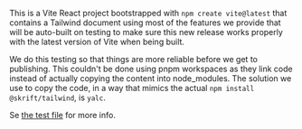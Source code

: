This is a Vite React project bootstrapped with `npm create vite@latest` that contains a Tailwind
document using most of the features we provide that will be auto-built on testing to
make sure this new release works properly with the latest version of Vite when being built.

We do this testing so that things are more reliable before we get to publishing. This
couldn't be done using pnpm workspaces as they link code instead of actually copying the content into node_modules.
The solution we use to copy the code, in a way that mimics the actual `npm install @skrift/tailwind`, is `yalc`.

Se [the test file](../_tests/vite.spec.ts) for more info.
